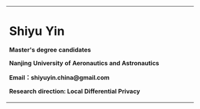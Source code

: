 <table boder="0">
  <tr>
    <td width="75%">
      <h1>Shiyu Yin</h1>
      <p><b>Master's degree candidates</b></p>
      <p><b>Nanjing University of Aeronautics and Astronautics</b></p>
      <p><b>Email：shiyuyin.china@gmail.com</b></p>
      <p><b>Research direction: Local Differential Privacy</b></p>
    </td>
  </tr>
</table>
